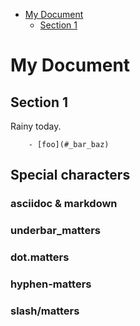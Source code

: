 - [My Document](#_my_document)
    - [Section 1](#_section_1)

# My Document

## Section 1

Rainy today.

```
    - [foo](#_bar_baz)
```

## Special characters

### asciidoc & markdown

### underbar_matters

### dot.matters

### hyphen-matters

### slash/matters



